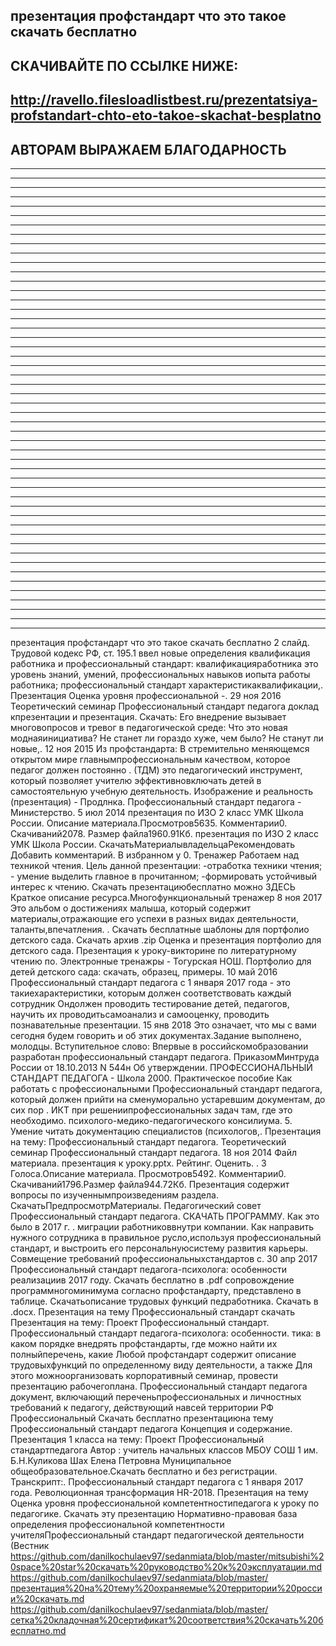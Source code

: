 презентация профстандарт что это такое скачать бесплатно
--------------------------------------------------
СКАЧИВАЙТЕ ПО ССЫЛКЕ НИЖЕ:
--------------------------------------------------
http://ravello.filesloadlistbest.ru/prezentatsiya-profstandart-chto-eto-takoe-skachat-besplatno
--------------------------------------------------
АВТОРАМ ВЫРАЖАЕМ БЛАГОДАРНОСТЬ
--------------------------------------------------
--------------------------------------------------
--------------------------------------------------
--------------------------------------------------
--------------------------------------------------
--------------------------------------------------
--------------------------------------------------
--------------------------------------------------
--------------------------------------------------
--------------------------------------------------
--------------------------------------------------
--------------------------------------------------
--------------------------------------------------
--------------------------------------------------
--------------------------------------------------
--------------------------------------------------
--------------------------------------------------
--------------------------------------------------
--------------------------------------------------
--------------------------------------------------
--------------------------------------------------
--------------------------------------------------
--------------------------------------------------
--------------------------------------------------
--------------------------------------------------
--------------------------------------------------
--------------------------------------------------
--------------------------------------------------
--------------------------------------------------
--------------------------------------------------
--------------------------------------------------
--------------------------------------------------
--------------------------------------------------
--------------------------------------------------
--------------------------------------------------
--------------------------------------------------
--------------------------------------------------
--------------------------------------------------
--------------------------------------------------
--------------------------------------------------
--------------------------------------------------
--------------------------------------------------
--------------------------------------------------
--------------------------------------------------
--------------------------------------------------
--------------------------------------------------
--------------------------------------------------
--------------------------------------------------
--------------------------------------------------
--------------------------------------------------
--------------------------------------------------
презентация профстандарт что это такое скачать бесплатно 2 слайд. Трудовой кодекс РФ, ст. 195.1 ввел новые определения квалификация работника и профессиональный стандарт: квалификацияработника  это уровень знаний, умений, профессиональных навыков иопыта работы работника; профессиональный стандарт  характеристикаквалификации,. Презентация Оценка уровня профессиональной  -. 29 ноя 2016  Теоретический семинар Профессиональный стандарт педагога доклад кпрезентации и презентация.  Скачать:  Его внедрение вызывает многовопросов и тревог в педагогической среде: Что это  новая моднаяинициатива? Не станет ли гораздо хуже, чем было? Не станут ли новые,. 12 ноя 2015  Из профстандарта: В стремительно меняющемся открытом мире главнымпрофессиональным качеством, которое педагог должен постоянно . (ТДМ) это педагогический инструмент, который позволяет учителю эффективновключать детей в самостоятельную учебную деятельность. Изображение и реальность (презентация) - Продлнка. Профессиональный стандарт педагога - Министерство. 5 июл 2014  презентация по ИЗО 2 класс УМК Школа России.  Описание материала.Просмотров5635. Комментарии0. Скачиваний2078. Размер файла1960.91Кб. презентация по ИЗО 2 класс УМК Школа России. СкачатьМатериалывладельцаРекомендовать Добавить комментарий. В избранном у 0. Тренажер Работаем над техникой чтения. Цель данной презентации: -отработка техники чтения; - умение выделить главное в прочитанном; -формировать устойчивый интерес к чтению. Скачать презентациюбесплатно можно ЗДЕСЬ  Краткое описание ресурса.Многофункциональный тренажер
8 ноя 2017  Это альбом о достижениях малыша, который содержит материалы,отражающие его успехи в разных видах деятельности, таланты,впечатления. . Скачать бесплатные шаблоны для портфолио детского сада. Скачать архив .zip  Оценка и презентация портфолио для детского сада. Презентация к уроку-викторине по литературному чтению по. Электронные тренажры - Тогурская НОШ. Портфолио для детей детского сада: скачать, образец, примеры. 10 май 2016  Профессиональный стандарт педагога с 1 января 2017 года - это такиехарактеристики, которым должен соответствовать каждый сотрудник  Ондолжен проводить тестирование детей, педагогов, научить их проводитьсамоанализ и самооценку, проводить познавательные презентации. 15 янв 2018  Это означает, что мы с вами сегодня будем говорить и об этих документах.Задание выполнено, молодцы. Вступительное слово: Впервые в российскомобразовании разработан профессиональный стандарт педагога. ПриказомМинтруда России от 18.10.2013 N 544н Об утверждении. ПРОФЕССИОНАЛЬНЫЙ СТАНДАРТ ПЕДАГОГА - Школа 2000. Практическое пособие Как работать с профессиональными
Профессиональный стандарт педагога, который должен прийти на сменуморально устаревшим документам, до сих пор . ИКТ при решениипрофессиональных задач там, где это необходимо.  психолого-медико-педагогического консилиума. 5. Умение читать документацию специалистов (психологов,. Презентация на тему: Профессиональный стандарт педагога. Теоретический семинар Профессиональный стандарт педагога. 18 ноя 2014  Файл материала. презентация к уроку.pptx. Рейтинг. Оценить.  . 3 Голоса.Описание материала. Просмотров5492. Комментарии0. Скачиваний1796.Размер файла944.72Кб. Презентация содержит вопросы по изученнымпроизведениям раздела. СкачатьПредпросмотрМатериалы. Педагогический совет Профессиональный стандарт педагога. СКАЧАТЬ ПРОГРАММУ. Как это было в 2017 г. . миграции работниковвнутри компании. Как направить нужного сотрудника в правильное русло,используя профессиональный стандарт, и выстроить его персональнуюсистему развития карьеры. Совмещение требований профессиональныхстандартов с. 30 апр 2017  Профессиональный стандарт педагога-психолога: особенности реализациив 2017 году.  Скачать бесплатно в .pdf  сопровождение программногоминимума согласно профстандарту, представлено в таблице. Скачатьописание трудовых функций педработника. Скачать в .docx. Презентация на тему Профессиональный стандарт скачать
Презентация на тему: Проект Профессиональный стандарт. Профессиональный стандарт педагога-психолога: особенности. тика: в каком порядке внедрять профстандарты, где можно найти их полныйперечень, какие  Любой профстандарт содержит описание трудовыхфункций по определенному виду деятельности, а также  Для этого можноорганизовать корпоративный семинар, провести презентацию рабочегоплана. Профессиональный стандарт педагога  документ, включающий переченьпрофессиональных и личностных требований к педагогу, действующий навсей территории РФ Профессиональный  Скачать бесплатно презентациюна тему Профессиональный стандарт педагога Концепция и содержание. Презентация 1 класса на тему: Проект Профессиональный стандартпедагога Автор : учитель начальных классов МБОУ СОШ 1 им. Б.Н.Куликова Шах Елена Петровна Муниципальное общеобразовательное.Скачать бесплатно и без регистрации.  Транскрипт:. Профессиональный стандарт педагога с 1 января 2017 года. Революционная трансформация HR-2018. Презентация на тему Оценка уровня профессиональной компетентностипедагога к уроку по педагогике.  Скачать эту презентацию  Нормативно-правовая база определения профессиональной компетентности учителяПрофессиональный стандарт педагогической деятельности (Вестник
https://github.com/danilkochulaev97/sedanmiata/blob/master/mitsubishi%20space%20star%20скачать%20руководство%20к%20эксплуатации.md
https://github.com/danilkochulaev97/sedanmiata/blob/master/презентация%20на%20тему%20охраняемые%20территории%20россии%20скачать.md
https://github.com/danilkochulaev97/sedanmiata/blob/master/сетка%20кладочная%20сертификат%20соответствия%20скачать%20бесплатно.md